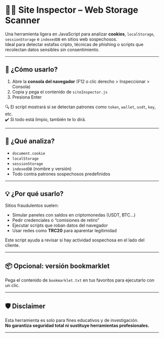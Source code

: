 # 🕵️‍♂️ Site Inspector – Web Storage Scanner

Una herramienta ligera en JavaScript para analizar **cookies**, `localStorage`, `sessionStorage` e `indexedDB` en sitios web sospechosos.  
Ideal para detectar estafas cripto, técnicas de phishing o scripts que recolectan datos sensibles sin consentimiento.

---

## 🚀 ¿Cómo usarlo?

1. Abre la **consola del navegador** (F12 o clic derecho > Inspeccionar > Consola)
2. Copia y pega el contenido de `siteInspector.js`
3. Presiona Enter

🔍 El script mostrará si se detectan patrones como `token`, `wallet`, `usdt`, `key`, etc.  
✔️ Si todo está limpio, también te lo dirá.

---

## 🧠 ¿Qué analiza?

- `document.cookie`
- `localStorage`
- `sessionStorage`
- `indexedDB` (nombre y versión)
- Todo contra patrones sospechosos predefinidos

---

## 💡 ¿Por qué usarlo?

Sitios fraudulentos suelen:

- Simular paneles con saldos en criptomonedas (USDT, BTC…)
- Pedir credenciales o “comisiones de retiro”
- Ejecutar scripts que roban datos del navegador
- Usar redes como **TRC20** para aparentar legitimidad

Este script ayuda a revisar si hay actividad sospechosa en el lado del cliente.

---

## 📦 Opcional: versión bookmarklet

Pega el contenido de `bookmarklet.txt` en tus favoritos para ejecutarlo con un clic.

---

## 🛡 Disclaimer

Esta herramienta es solo para fines educativos y de investigación.  
**No garantiza seguridad total ni sustituye herramientas profesionales.**

---
